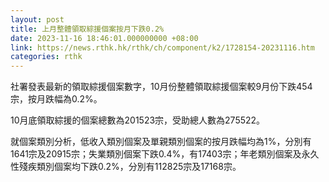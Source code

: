```yaml
---
layout: post
title: 上月整體領取綜援個案按月下跌0.2%
date: 2023-11-16 18:46:01.000000000 +08:00
link: https://news.rthk.hk/rthk/ch/component/k2/1728154-20231116.htm
categories: rthk
---
```


社署發表最新的領取綜援個案數字，10月份整體領取綜援個案較9月份下跌454宗，按月跌幅為0.2%。

10月底領取綜援的個案總數為201523宗，受助總人數為275522。

就個案類別分析，低收入類別個案及單親類別個案的按月跌幅均為1%，分別有1641宗及20915宗；失業類別個案下跌0.4%，有17403宗；年老類別個案及永久性殘疾類別個案均下跌0.2%，分別有112825宗及17168宗。
